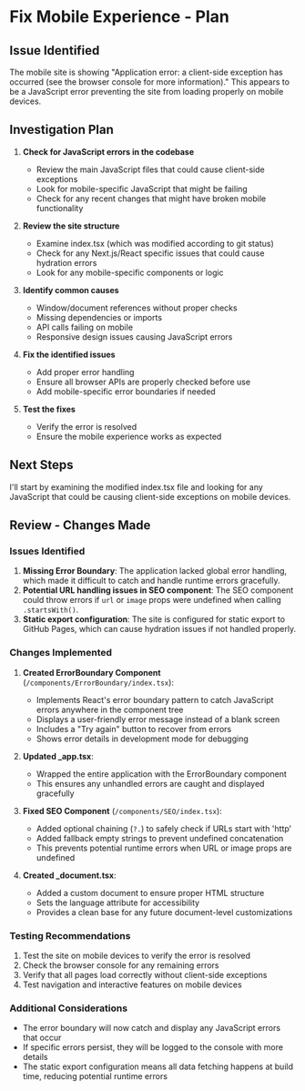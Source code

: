 # Fix Mobile Experience - Plan

## Issue Identified
The mobile site is showing "Application error: a client-side exception has occurred (see the browser console for more information)." This appears to be a JavaScript error preventing the site from loading properly on mobile devices.

## Investigation Plan

1. **Check for JavaScript errors in the codebase**
   - Review the main JavaScript files that could cause client-side exceptions
   - Look for mobile-specific JavaScript that might be failing
   - Check for any recent changes that might have broken mobile functionality

2. **Review the site structure**
   - Examine index.tsx (which was modified according to git status)
   - Check for any Next.js/React specific issues that could cause hydration errors
   - Look for any mobile-specific components or logic

3. **Identify common causes**
   - Window/document references without proper checks
   - Missing dependencies or imports
   - API calls failing on mobile
   - Responsive design issues causing JavaScript errors

4. **Fix the identified issues**
   - Add proper error handling
   - Ensure all browser APIs are properly checked before use
   - Add mobile-specific error boundaries if needed

5. **Test the fixes**
   - Verify the error is resolved
   - Ensure the mobile experience works as expected

## Next Steps
I'll start by examining the modified index.tsx file and looking for any JavaScript that could be causing client-side exceptions on mobile devices.

## Review - Changes Made

### Issues Identified
1. **Missing Error Boundary**: The application lacked global error handling, which made it difficult to catch and handle runtime errors gracefully.
2. **Potential URL handling issues in SEO component**: The SEO component could throw errors if `url` or `image` props were undefined when calling `.startsWith()`.
3. **Static export configuration**: The site is configured for static export to GitHub Pages, which can cause hydration issues if not handled properly.

### Changes Implemented

1. **Created ErrorBoundary Component** (`/components/ErrorBoundary/index.tsx`):
   - Implements React's error boundary pattern to catch JavaScript errors anywhere in the component tree
   - Displays a user-friendly error message instead of a blank screen
   - Includes a "Try again" button to recover from errors
   - Shows error details in development mode for debugging

2. **Updated _app.tsx**:
   - Wrapped the entire application with the ErrorBoundary component
   - This ensures any unhandled errors are caught and displayed gracefully

3. **Fixed SEO Component** (`/components/SEO/index.tsx`):
   - Added optional chaining (`?.`) to safely check if URLs start with 'http'
   - Added fallback empty strings to prevent undefined concatenation
   - This prevents potential runtime errors when URL or image props are undefined

4. **Created _document.tsx**:
   - Added a custom document to ensure proper HTML structure
   - Sets the language attribute for accessibility
   - Provides a clean base for any future document-level customizations

### Testing Recommendations
1. Test the site on mobile devices to verify the error is resolved
2. Check the browser console for any remaining errors
3. Verify that all pages load correctly without client-side exceptions
4. Test navigation and interactive features on mobile devices

### Additional Considerations
- The error boundary will now catch and display any JavaScript errors that occur
- If specific errors persist, they will be logged to the console with more details
- The static export configuration means all data fetching happens at build time, reducing potential runtime errors
